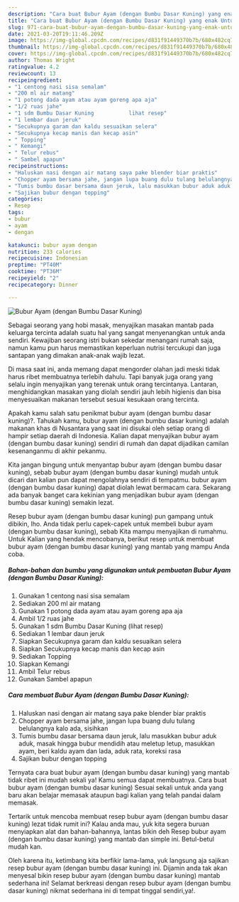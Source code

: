 ```yaml
---
description: "Cara buat Bubur Ayam (dengan Bumbu Dasar Kuning) yang enak Untuk Jualan"
title: "Cara buat Bubur Ayam (dengan Bumbu Dasar Kuning) yang enak Untuk Jualan"
slug: 971-cara-buat-bubur-ayam-dengan-bumbu-dasar-kuning-yang-enak-untuk-jualan
date: 2021-03-20T19:11:46.209Z
image: https://img-global.cpcdn.com/recipes/d831f91449370b7b/680x482cq70/bubur-ayam-dengan-bumbu-dasar-kuning-foto-resep-utama.jpg
thumbnail: https://img-global.cpcdn.com/recipes/d831f91449370b7b/680x482cq70/bubur-ayam-dengan-bumbu-dasar-kuning-foto-resep-utama.jpg
cover: https://img-global.cpcdn.com/recipes/d831f91449370b7b/680x482cq70/bubur-ayam-dengan-bumbu-dasar-kuning-foto-resep-utama.jpg
author: Thomas Wright
ratingvalue: 4.2
reviewcount: 13
recipeingredient:
- "1 centong nasi sisa semalam"
- "200 ml air matang"
- "1 potong dada ayam atau ayam goreng apa aja"
- "1/2 ruas jahe"
- "1 sdm Bumbu Dasar Kuning           lihat resep"
- "1 lembar daun jeruk"
- "Secukupnya garam dan kaldu sesuaikan selera"
- "Secukupnya kecap manis dan kecap asin"
- " Topping"
- " Kemangi"
- " Telur rebus"
- " Sambel apapun"
recipeinstructions:
- "Haluskan nasi dengan air matang saya pake blender biar praktis"
- "Chopper ayam bersama jahe, jangan lupa buang dulu tulang belulangnya kalo ada, sisihkan"
- "Tumis bumbu dasar bersama daun jeruk, lalu masukkan bubur aduk aduk, masak hingga bubur mendidih atau meletup letup, masukkan ayam, beri kaldu ayam dan lada, aduk rata, koreksi rasa"
- "Sajikan bubur dengan topping"
categories:
- Resep
tags:
- bubur
- ayam
- dengan

katakunci: bubur ayam dengan 
nutrition: 233 calories
recipecuisine: Indonesian
preptime: "PT40M"
cooktime: "PT36M"
recipeyield: "2"
recipecategory: Dinner

---
```



![Bubur Ayam (dengan Bumbu Dasar Kuning)](https://img-global.cpcdn.com/recipes/d831f91449370b7b/680x482cq70/bubur-ayam-dengan-bumbu-dasar-kuning-foto-resep-utama.jpg)

Sebagai seorang yang hobi masak, menyajikan masakan mantab pada keluarga tercinta adalah suatu hal yang sangat menyenangkan untuk anda sendiri. Kewajiban seorang istri bukan sekedar menangani rumah saja, namun kamu pun harus memastikan keperluan nutrisi tercukupi dan juga santapan yang dimakan anak-anak wajib lezat.

Di masa  saat ini, anda memang dapat mengorder olahan jadi meski tidak harus ribet membuatnya terlebih dahulu. Tapi banyak juga orang yang selalu ingin menyajikan yang terenak untuk orang tercintanya. Lantaran, menghidangkan masakan yang diolah sendiri jauh lebih higienis dan bisa menyesuaikan makanan tersebut sesuai kesukaan orang tercinta. 



Apakah kamu salah satu penikmat bubur ayam (dengan bumbu dasar kuning)?. Tahukah kamu, bubur ayam (dengan bumbu dasar kuning) adalah makanan khas di Nusantara yang saat ini disukai oleh setiap orang di hampir setiap daerah di Indonesia. Kalian dapat menyajikan bubur ayam (dengan bumbu dasar kuning) sendiri di rumah dan dapat dijadikan camilan kesenanganmu di akhir pekanmu.

Kita jangan bingung untuk menyantap bubur ayam (dengan bumbu dasar kuning), sebab bubur ayam (dengan bumbu dasar kuning) mudah untuk dicari dan kalian pun dapat mengolahnya sendiri di tempatmu. bubur ayam (dengan bumbu dasar kuning) dapat diolah lewat bermacam cara. Sekarang ada banyak banget cara kekinian yang menjadikan bubur ayam (dengan bumbu dasar kuning) semakin lezat.

Resep bubur ayam (dengan bumbu dasar kuning) pun gampang untuk dibikin, lho. Anda tidak perlu capek-capek untuk membeli bubur ayam (dengan bumbu dasar kuning), sebab Kita mampu menyajikan di rumahmu. Untuk Kalian yang hendak mencobanya, berikut resep untuk membuat bubur ayam (dengan bumbu dasar kuning) yang mantab yang mampu Anda coba.

<!--inarticleads1-->

##### Bahan-bahan dan bumbu yang digunakan untuk pembuatan Bubur Ayam (dengan Bumbu Dasar Kuning):

1. Gunakan 1 centong nasi sisa semalam
1. Sediakan 200 ml air matang
1. Gunakan 1 potong dada ayam atau ayam goreng apa aja
1. Ambil 1/2 ruas jahe
1. Gunakan 1 sdm Bumbu Dasar Kuning           (lihat resep)
1. Sediakan 1 lembar daun jeruk
1. Siapkan Secukupnya garam dan kaldu sesuaikan selera
1. Siapkan Secukupnya kecap manis dan kecap asin
1. Sediakan  Topping
1. Siapkan  Kemangi
1. Ambil  Telur rebus
1. Gunakan  Sambel apapun




<!--inarticleads2-->

##### Cara membuat Bubur Ayam (dengan Bumbu Dasar Kuning):

1. Haluskan nasi dengan air matang saya pake blender biar praktis
1. Chopper ayam bersama jahe, jangan lupa buang dulu tulang belulangnya kalo ada, sisihkan
1. Tumis bumbu dasar bersama daun jeruk, lalu masukkan bubur aduk aduk, masak hingga bubur mendidih atau meletup letup, masukkan ayam, beri kaldu ayam dan lada, aduk rata, koreksi rasa
1. Sajikan bubur dengan topping




Ternyata cara buat bubur ayam (dengan bumbu dasar kuning) yang mantab tidak ribet ini mudah sekali ya! Kamu semua dapat membuatnya. Cara buat bubur ayam (dengan bumbu dasar kuning) Sesuai sekali untuk anda yang baru akan belajar memasak ataupun bagi kalian yang telah pandai dalam memasak.

Tertarik untuk mencoba membuat resep bubur ayam (dengan bumbu dasar kuning) lezat tidak rumit ini? Kalau anda mau, yuk kita segera buruan menyiapkan alat dan bahan-bahannya, lantas bikin deh Resep bubur ayam (dengan bumbu dasar kuning) yang mantab dan simple ini. Betul-betul mudah kan. 

Oleh karena itu, ketimbang kita berfikir lama-lama, yuk langsung aja sajikan resep bubur ayam (dengan bumbu dasar kuning) ini. Dijamin anda tak akan menyesal bikin resep bubur ayam (dengan bumbu dasar kuning) mantab sederhana ini! Selamat berkreasi dengan resep bubur ayam (dengan bumbu dasar kuning) nikmat sederhana ini di tempat tinggal sendiri,ya!.

